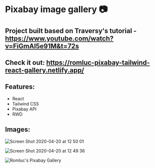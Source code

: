 # Pixabay image gallery :camera:

## Project built based on Traversy's tutorial - https://www.youtube.com/watch?v=FiGmAI5e91M&t=72s

## Check it out: https://romluc-pixabay-tailwind-react-gallery.netlify.app/

## Features:

- React
- Tailwind CSS
- Pixabay API
- RWD

## Images: 

![Screen Shot 2020-04-20 at 12 50 01](https://user-images.githubusercontent.com/44209758/79771665-7c32ca80-8305-11ea-97d8-692f2c6e10f4.png)

![Screen Shot 2020-04-20 at 12 49 36](https://user-images.githubusercontent.com/44209758/79771676-7f2dbb00-8305-11ea-9595-9d3d6a0a30a4.png)

![Romluc's Pixabay Gallery](https://user-images.githubusercontent.com/44209758/79770827-4d682480-8304-11ea-92e4-b3a23d797450.gif)

